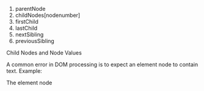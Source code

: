 
   1. parentNode
   2. childNodes[nodenumber]
   3. firstChild
   4. lastChild
   5. nextSibling
   6. previousSibling

Child Nodes and Node Values

A common error in DOM processing is to expect an element node to contain text.
Example:
<title id="demo">DOM Tutorial</title>

The element node <title> (in the example above) does not contain text.

It contains a text node with the value "DOM Tutorial".

The value of the text node can be accessed by the node's innerHTML property:
myTitle = document.getElementById("demo").innerHTML;

Accessing the innerHTML property is the same as accessing the nodeValue of the first child:
myTitle = document.getElementById("demo").firstChild.nodeValue;

Accessing the first child can also be done like this:
myTitle = document.getElementById("demo").childNodes[0].nodeValue;



All the (3) following examples retrieves the text of an <h1> element and copies it into a <p> element:
Example
<html>
<body>

<h1 id="id01">My First Page</h1>
<p id="id02"></p>

<script>
document.getElementById("id02").innerHTML = document.getElementById("id01").innerHTML;
</script>

</body>
</html>
Example
<html>
<body>

<h1 id="id01">My First Page</h1>
<p id="id02"></p>

<script>
document.getElementById("id02").innerHTML = document.getElementById("id01").firstChild.nodeValue;
</script>

</body>
</html>
Example
<html>
<body>

<h1 id="id01">My First Page</h1>
<p id="id02">Hello!</p>

<script>
document.getElementById("id02").innerHTML = document.getElementById("id01").childNodes[0].nodeValue;
</script>

</body>
</html>
InnerHTML

In this tutorial we use the innerHTML property to retrieve the content of an HTML element.

However, learning the other methods above is useful for understanding the tree structure and the navigation of the DOM.
DOM Root Nodes

There are two special properties that allow access to the full document:

    document.body - The body of the document
    document.documentElement - The full document

Example
<html>
<body>

<h2>JavaScript HTMLDOM</h2>
<p>Displaying document.body</p>

<p id="demo"></p>

<script>
document.getElementById("demo").innerHTML = document.body.innerHTML;
</script>

</body>
</html>
Example
<html>
<body>

<h2>JavaScript HTMLDOM</h2>
<p>Displaying document.documentElement</p>

<p id="demo"></p>

<script>
document.getElementById("demo").innerHTML = document.documentElement.innerHTML;
</script>

</body>
</html>
The nodeName Property

The nodeName property specifies the name of a node.

    nodeName is read-only
    nodeName of an element node is the same as the tag name
    nodeName of an attribute node is the attribute name
    nodeName of a text node is always #text
    nodeName of the document node is always #document

Example
<h1 id="id01">My First Page</h1>
<p id="id02"></p>

<script>
document.getElementById("id02").innerHTML = document.getElementById("id01").nodeName;
</script>

Note: nodeName always contains the uppercase tag name of an HTML element.
The nodeValue Property

The nodeValue property specifies the value of a node.

    nodeValue for element nodes is null
    nodeValue for text nodes is the text itself
    nodeValue for attribute nodes is the attribute value

The nodeType Property

The nodeType property is read only. It returns the type of a node.
Example
<h1 id="id01">My First Page</h1>
<p id="id02"></p>

<script>
document.getElementById("id02").innerHTML = document.getElementById("id01").nodeType;
</script>

The most important nodeType properties are:
Node 	Type 	Example
ELEMENT_NODE 	1 	<h1 class="heading">W3Schools</h1>
ATTRIBUTE_NODE 	2 	 class = "heading" (deprecated)
TEXT_NODE 	3 	W3Schools
COMMENT_NODE 	8 	<!-- This is a comment -->
DOCUMENT_NODE 	9 	The HTML document itself (the parent of <html>)
DOCUMENT_TYPE_NODE 	10 	<!Doctype html>

Type 2 is deprecated in the HTML DOM (but works). It is not deprecated in the XML DOM.
